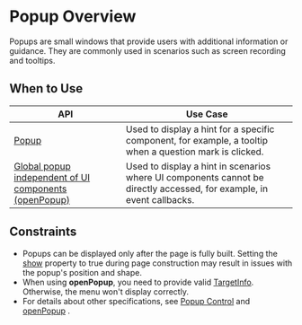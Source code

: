 # Popup Overview

Popups are small windows that provide users with additional information or guidance. They are commonly used in scenarios such as screen recording and tooltips.

## When to Use

| API|Use Case |
| ----------| ----------------------------------- |
| [Popup](arkts-popup-and-menu-components-popup.md)| Used to display a hint for a specific component, for example, a tooltip when a question mark is clicked.|
| [Global popup independent of UI components (openPopup)](arkts-popup-and-menu-components-uicontext-popup.md)| Used to display a hint in scenarios where UI components cannot be directly accessed, for example, in event callbacks.|

## Constraints

* Popups can be displayed only after the page is fully built. Setting the [show](../reference/apis-arkui/arkui-ts/ts-universal-attributes-popup.md#bindpopup) property to true during page construction may result in issues with the popup's position and shape.
* When using **openPopup**, you need to provide valid [TargetInfo](../reference/apis-arkui/js-apis-arkui-UIContext.md#targetinfo18). Otherwise, the menu won't display correctly.
* For details about other specifications, see [Popup Control](../reference/apis-arkui/arkui-ts/ts-universal-attributes-popup.md) and [openPopup](../reference/apis-arkui/js-apis-arkui-UIContext.md#openpopup18) .
<!--no_check-->
